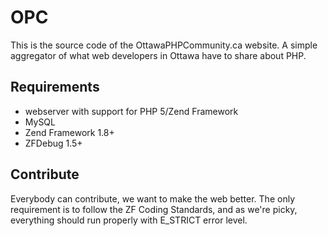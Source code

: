 # OPC

This is the source code of the OttawaPHPCommunity.ca website. A simple aggregator of what web developers in Ottawa have to share about PHP.

## Requirements

- webserver with support for PHP 5/Zend Framework
- MySQL
- Zend Framework 1.8+
- ZFDebug 1.5+

## Contribute

Everybody can contribute, we want to make the web better. The only requirement is to follow the ZF Coding Standards, and as we're picky, everything should run properly with E_STRICT error level.
